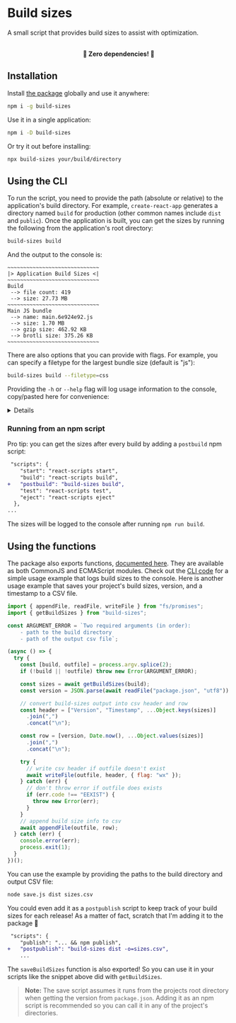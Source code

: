 # Build sizes

A small script that provides build sizes to assist with optimization.

<br>
<div align="center">
    <b>🚀 Zero dependencies! 🚀</b>
</div>

## Installation

Install [the package](https://www.npmjs.com/package/build-sizes) globally and use it anywhere:

```bash
npm i -g build-sizes
```

Use it in a single application:

```bash
npm i -D build-sizes
```

Or try it out before installing:

```bash
npx build-sizes your/build/directory
```

## Using the CLI

To run the script, you need to provide the path (absolute or relative) to the application's build directory. For example, `create-react-app` generates a directory named `build` for production (other common names include `dist` and `public`). Once the application is built, you can get the sizes by running the following from the application's root directory:

```bash
build-sizes build
```

And the output to the console is:

```
~~~~~~~~~~~~~~~~~~~~~~~~~~~~~
|> Application Build Sizes <|
~~~~~~~~~~~~~~~~~~~~~~~~~~~~~ 
Build 
 --> file count: 419 
 --> size: 27.73 MB 
~~~~~~~~~~~~~~~~~~~~~~~~~~~~~ 
Main JS bundle 
 --> name: main.6e924e92.js 
 --> size: 1.70 MB 
 --> gzip size: 462.92 KB 
 --> brotli size: 375.26 KB 
~~~~~~~~~~~~~~~~~~~~~~~~~~~~~

```

There are also options that you can provide with flags. For example, you can specify a filetype for the largest bundle size (default is "js"):

```bash
build-sizes build --filetype=css
```

Providing the `-h` or `--help` flag will log usage information to the console, copy/pasted here for convenience:

<details>

### Arguments
**path [required]**
- Path to the build directory

### Options

**-b, --binary  [boolean]**
- Convert bytes to human readable format in base 2 instead of base 10 

**-d, --decimals**
- Number of decimal places for rounding bytes to a human readable format (default is 2)

**-f, --filetype**
- Filetype of the main bundle (default is js)

**-o, --outfile**
- Path to a file for saving build sizes as CSV data 

**-p, --path [required]**
- Path to the build directory (also available as argument) 

### Examples

`build-sizes dist` 
- Simplest usage with sane defaults
 
`build-sizes dist --filetype=css --binary --decimals=1`
- Size of the largest css file with tweaked number formatting
  
`build-sizes -f=css -b -d=1 -p=dist`
- Same as above, but use a flag for path when it's not the first argument

`build-sizes dist --outfile=data/build-sizes.csv`
- Save the build sizes to a csv

</details>


### Running from an npm script

Pro tip: you can get the sizes after every build by adding a `postbuild` npm script:

```diff
 "scripts": {
    "start": "react-scripts start",
    "build": "react-scripts build",
+   "postbuild": "build-sizes build",
    "test": "react-scripts test",
    "eject": "react-scripts eject"
  },
...
```

The sizes will be logged to the console after running `npm run build`.

## Using the functions

The package also exports functions, [documented here](https://benelan.github.io/build-sizes/global.html). They are available as both CommonJS and ECMAScript modules. Check out the [CLI code](https://github.com/benelan/build-sizes/blob/master/src/cli.js) for a simple usage example that logs build sizes to the console. Here is another usage example that saves your project's build sizes, version, and a timestamp to a CSV file.

```js
import { appendFile, readFile, writeFile } from "fs/promises";
import { getBuildSizes } from "build-sizes";

const ARGUMENT_ERROR = `Two required arguments (in order):
    - path to the build directory
    - path of the output csv file`;

(async () => {
  try {
    const [build, outfile] = process.argv.splice(2);
    if (!build || !outfile) throw new Error(ARGUMENT_ERROR);

    const sizes = await getBuildSizes(build);
    const version = JSON.parse(await readFile("package.json", "utf8")).version;

    // convert build-sizes output into csv header and row
    const header = ["Version", "Timestamp", ...Object.keys(sizes)]
      .join(",")
      .concat("\n");

    const row = [version, Date.now(), ...Object.values(sizes)]
      .join(",")
      .concat("\n");

    try {
      // write csv header if outfile doesn't exist
      await writeFile(outfile, header, { flag: "wx" });
    } catch (err) {
      // don't throw error if outfile does exists
      if (err.code !== "EEXIST") {
        throw new Error(err);
      }
    }
    // append build size info to csv
    await appendFile(outfile, row);
  } catch (err) {
    console.error(err);
    process.exit(1);
  }
})();
```

You can use the example by providing the paths to the build directory and output CSV file:

```bash
node save.js dist sizes.csv
```

You could even add it as a `postpublish` script to keep track of your build sizes for each release! As a matter of fact, scratch that I'm adding it to the package 🚀


```diff
 "scripts": {
    "publish": "... && npm publish",
+   "postpublish": "build-sizes dist -o=sizes.csv",
    ...
```
The `saveBuildSizes` function is also exported! So you can use it in your scripts like the snippet above did with `getBuildSizes`.

> **Note:** The save script assumes it runs from the projects root directory when getting the version from `package.json`. Adding it as an npm script is recommended so you can call it in any of the project's directories.